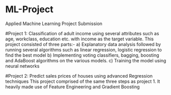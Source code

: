 # ML-Project
Applied Machine Learning Project Submission

#Project 1: Classification of adult income using several attributes such as age, workclass, education etc. with income as the target variable.
This project consisted of three parts:-
a) Explanatory data analysis followed by running several algorithms such as linear regression, logistic regression to find the best model
b) Implementing voting classifiers, bagging, boosting and AdaBoost algorithms on the various models.
c) Training the model using neural networks

#Project 2: Predict sales prices of houses using advanced Regression techniques
This project comprised of the same three steps as project 1.
It heavily made use of Feature Engineering and Gradient Boosting
